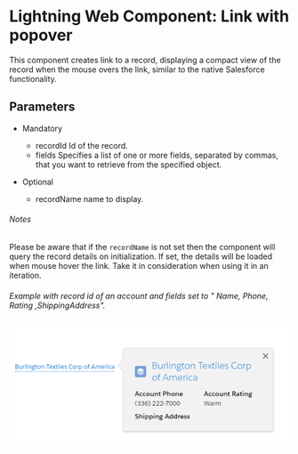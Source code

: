 # Lightning Web Component: Link with popover

This component creates link to a record, displaying a compact view of the record when the mouse overs the link, similar to the native Salesforce functionality.

## Parameters

* Mandatory
    - recordId Id of the record. 
    - fields Specifies a list of one or more fields, separated by commas, that you want to retrieve from the specified object.

* Optional
    - recordName name to display. 

###### Notes

Please be aware that if the `recordName` is not set then the component will query the record details on initialization. If set, the details will be loaded when mouse hover the link.
Take it in consideration when using it in an iteration.

###### Example with record id of an account and fields set to " Name, Phone,  Rating  ,ShippingAddress".

<img src="docs/example.png" alt="previewer blueprint/variant/modifier selection"/>